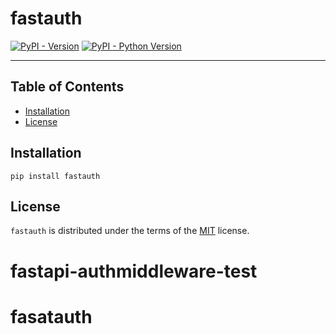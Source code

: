 # fastauth

[![PyPI - Version](https://img.shields.io/pypi/v/fastauth.svg)](https://pypi.org/project/fastauth)
[![PyPI - Python Version](https://img.shields.io/pypi/pyversions/fastauth.svg)](https://pypi.org/project/fastauth)

-----

## Table of Contents

- [Installation](#installation)
- [License](#license)

## Installation

```console
pip install fastauth
```

## License

`fastauth` is distributed under the terms of the [MIT](https://spdx.org/licenses/MIT.html) license.
# fastapi-authmiddleware-test
# fasatauth
